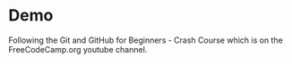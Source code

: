 # Demo

Following the Git and GitHub for Beginners - Crash Course which is on the FreeCodeCamp.org youtube channel.

